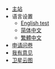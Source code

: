 <!-- _navbar.md -->

* [主站](//mtsmc.net)
* 语言设置
  * [English test](/en_us/)
  * [简体中文]()
  * [繁體中文]()
* [申请问卷](//docs.qq.com/form/page/DWUh5cmphZk1ad2dp)
* [我有意见](//support.qq.com/products/139863/)
* [卫星云图](//satellite.mtsmc.net/)

